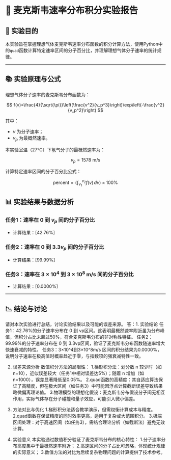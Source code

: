 # 📗 麦克斯韦速率分布积分实验报告

## 📖 实验目的

本实验旨在掌握理想气体麦克斯韦速率分布函数的积分计算方法，使用Python中的`quad`函数计算特定速率区间的分子百分比，并理解理想气体分子速率的统计规律。

---

## 📚 实验原理与公式

理想气体分子速率的麦克斯韦分布函数为：

$$
f(v)=\frac{4}{\sqrt{\pi}}\left(\frac{v^2}{v_p^3}\right)\exp\left(-\frac{v^2}{v_p^2}\right)
$$

其中：

-  $v$ 为分子速率；
-  $v_p$ 为最概然速率。

本实验室温（27℃）下氢气分子的最概然速率为：

$$
v_{p} = 1578 \text{ m/s}
$$

计算特定速率区间的分子百分比公式：

$$
\text{percent} = \left(\int_{v_1}^{v_2} f(v) \, dv\right) \times 100\%
$$


## 📊 实验结果与数据分析

### 任务1：速率在 $0$ 到 $v_p$ 间的分子百分比

- 计算结果：[42.76%]

### 任务2：速率在 $0$ 到 $3.3v_p$ 间的分子百分比

- 计算结果：[99.99%]

### 任务3：速率在 $3\times 10^4$ 到 $3\times 10^8$ m/s 间的分子百分比

- 计算结果：[0.0000%]

---

## 📉 结论与讨论

请对本次实验进行总结，讨论实验结果以及可能的误差来源。
答：1. 实验结论
    任务1：42.76%的分子速率分布在 0 到 vp区间。这表明最概然速率附近虽为分布峰值，但积分占比未超过50%，符合麦克斯韦分布的非对称性特征。
    任务2：99.99%的分子速率分布在 0 到 3.3vp区间，验证了麦克斯韦分布函数随速率增大快速衰减的特性。
    任务3：3×10^4到3×10^8m/s 区间的积分结果为0.0000%，说明分子速率在极高值时概率趋近于零，与指数项的强衰减特性一致。

2. 误差来源分析
数值积分方法的局限性：
1.梯形积分法：划分数 n 较少时（如 n=10），近似误差较大（任务1中相对误差达5%）；随着 n 增加（如 n=1000），误差显著降低至0.05%。
2.quad函数的高精度：其自适应算法保证了高精度，但在极大区间（如任务3）中可能因浮点计算截断误差导致结果略微偏离理论值。
3.物理模型的理想化假设：麦克斯韦分布假设分子间无相互作用，实际气体存在分子碰撞和量子效应，可能引入微小偏差。

3. 方法对比与优化
1.梯形积分法适合教学演示，但需权衡计算成本与精度。
2.quad函数在保证精度的同时效率更高，适用于复杂或大范围积分。
3.极端区间处理：对于高速区间（如任务3），需结合理论分析（如截断法）避免无效计算。

4. 实验意义
本实验通过数值积分验证了麦克斯韦分布的核心特性：
1.分子速率分布高度集中于最概然速率附近；
2.高速区间的分子占比可忽略，体现统计规律的实际意义；
3.数值方法的对比为后续复杂物理问题的计算提供了技术参考。
